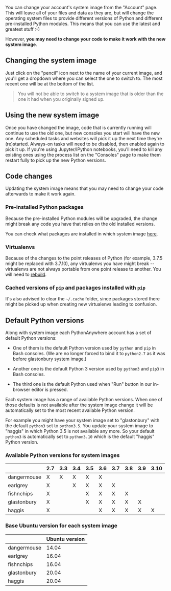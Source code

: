 <!--
.. title: Changing your system image
.. slug: ChangingSystemImage
.. date: 2021-02-18 14:35:28 UTC+01:00
.. tags:
.. category:
.. link:
.. description:
.. type: text
-->

You can change your account's system image from the "Account" page. This will
leave all of your files and data as they are, but will change the operating
system files to provide different versions of Python and different pre-installed
Python modules. This means that you can use the latest and greatest stuff :-)

However, **you may need to change your code to make it work with the new
system image**.

## Changing the system image

Just click on the "pencil" icon next to the name of your current image, and
you'll get a dropdown where you can select the one to switch to. The most
recent one will be at the bottom of the list.

> You will not be able to switch to a system image that is older than the one
> it had when you originally signed up.

## Using the new system image

Once you have changed the image, code that is currently running will
continue to use the old one, but new consoles you start will
have the new one. Any scheduled tasks and
websites will pick it up the next time they're (re)started. Always-on tasks
will need to be disabled, then enabled again to pick it up.
If you're using Jupyter/IPython notebooks, you'll need to kill
any existing ones using the process list on the "Consoles" page
to make them restart fully to pick up the new Python versions.

## Code changes

Updating the system image means that you may need to change your code afterwards
to make it work again.

### Pre-installed Python packages

Because the pre-installed Python modules will be upgraded,
the change might break any code you have that relies on the old
installed versions.

You can check what packages are installed in which system
image [here](https://www.pythonanywhere.com/batteries_included/).

### Virtualenvs

Because of the changes to the point releases of Python
(for example, 3.7.5 might be replaced with 3.7.10), any
virtualenvs you have might break -- virtualenvs are not always
portable from one point release to another. You will need to
[rebuild](/pages/RebuildingVirtualenvs).

### Cached versions of `pip` and packages installed with `pip`

It's also advised to clear the `~/.cache` folder, since packages
stored there might be picked up when creating new virtualenvs leading
to confusion.

## Default Python versions

Along with system image each PythonAnywhere account has a set of
default Python versions:

* One of them is the default Python version used by `python` and
  `pip` in Bash consoles. (We are no longer forced to bind it to `python2.7` as
  it was before glastonbury system image.)

* Another one is the default Python 3 version used by `python3` and
  `pip3` in Bash consoles.

* The third one is the default Python used when "Run" button in our
  in-browser editor is pressed.

Each system image has a range of available Python versions.
When one of those defaults is not available after the system
image change it will be automatically set to the most recent available
Python version.

For example you might have your system image set to "glastonbury" with the default
`python3` set to `python3.5`. You update your system image to
"haggis" in which Python 3.5 is not available any more. So your
default `python3` is automatically set to `python3.10` which is the
default "haggis" Python version.

### Available Python versions for system images

|             |2.7|3.3|3.4|3.5|3.6|3.7|3.8|3.9|3.10|
|-------------|---|---|---|---|---|---|---|---|----|
| dangermouse | X | X | X | X | X |   |   |   |    |
| earlgrey    | X |   | X | X | X | X |   |   |    |
| fishnchips  | X |   |   | X | X | X | X |   |    |
| glastonbury | X |   |   | X | X | X | X | X |    |
| haggis      | X |   |   |   | X | X | X | X | X  |

### Base Ubuntu version for each system image

|             |Ubuntu version|
|-------------|--------------|
| dangermouse | 14.04        |
| earlgrey    | 16.04        |
| fishnchips  | 16.04        |
| glastonbury | 20.04        |
| haggis      | 20.04        |
